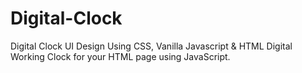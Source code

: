 # Digital-Clock
Digital Clock UI Design Using CSS, Vanilla Javascript &amp; HTML
Digital Working Clock for your HTML page using JavaScript.
